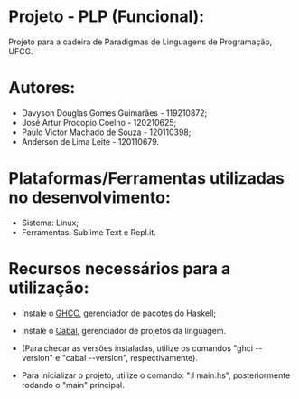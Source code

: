 # Projeto - PLP (Funcional):
 Projeto para a cadeira de Paradigmas de Linguagens de Programação, UFCG.

# Autores:
- Davyson Douglas Gomes Guimarães - 119210872;
- José Artur Procopio Coelho - 120210625;
- Paulo Victor Machado de Souza - 120110398;
- Anderson de Lima Leite - 120110679.

# Plataformas/Ferramentas utilizadas no desenvolvimento:

- Sistema: Linux;
- Ferramentas: Sublime Text e Repl.it.

# Recursos necessários para a utilização:

- Instale o [GHCC](https://www.haskell.org/downloads/), gerenciador de pacotes do Haskell;

- Instale o [Cabal](https://cabal.readthedocs.io/en/3.6/), gerenciador de projetos da linguagem.

- (Para checar as versões instaladas, utilize os comandos "ghci --version" e "cabal --version", respectivamente).

- Para inicializar o projeto, utilize o comando: ":l main.hs", posteriormente rodando o "main" principal.
